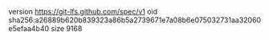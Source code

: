 version https://git-lfs.github.com/spec/v1
oid sha256:a26889b620b839323a86b5a2739671e7a08b6e075032731aa32060e5efaa4b40
size 9168
